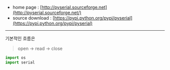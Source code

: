 * home page : [http://pyserial.sourceforge.net](http://pyserial.sourceforge.net/)
* source download : [https://pypi.python.org/pypi/pyserial](https://pypi.python.org/pypi/pyserial)

-----
기본적인 흐름은
> open -> read -> close

```python
import os
import serial
```
